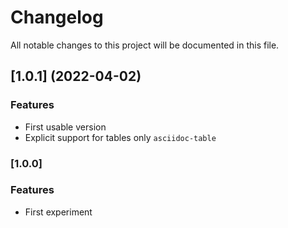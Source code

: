# Changelog

All notable changes to this project will be documented in this file.

## [1.0.1] (2022-04-02)

### Features

-   First usable version
-   Explicit support for tables only `asciidoc-table`

### [1.0.0]

### Features

-   First experiment
